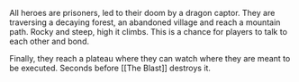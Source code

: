 All heroes are prisoners, led to their doom by a dragon captor. They are traversing a decaying forest, an abandoned village and reach a mountain path. Rocky and steep, high it climbs. This is a chance for players to talk to each other and bond.

Finally, they reach a plateau where they can watch where they are meant to be executed. Seconds before [[The Blast]] destroys it.
